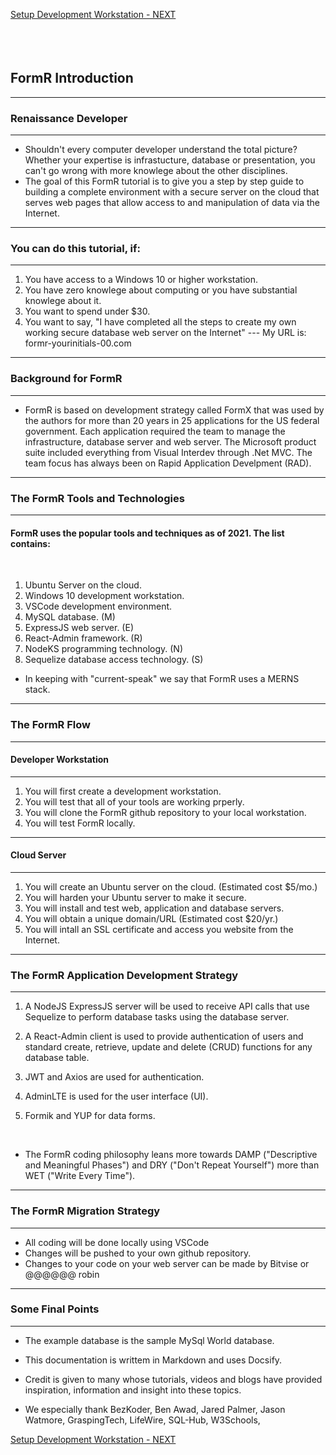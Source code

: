 <!-- ------------------------------------------------------------------------- -->

<div class="page-back disabled">

</div><div class="page-next">

[Setup Development Workstation - NEXT](/Setup/fr0101_Setup-Developer-Workstation.md)
</div><div style="margin-top:35px">&nbsp;</div>

<!-- ------------------------------------------------------------------------- -->


## FormR Introduction

----
### Renaissance Developer 
----

- Shouldn't every computer developer understand the total picture? Whether your expertise is infrastucture, database or presentation, you can't go wrong with more knowlege about the other disciplines. 
- The goal of this FormR tutorial is to give you a step by step guide to building a complete environment with a secure server on the cloud that serves web pages that allow access to and manipulation of  data via the Internet.
----

### You can do this tutorial, if:
----

1. You have access to a Windows 10 or higher workstation.
2. You have zero knowlege about computing or you have substantial knowlege about it.
3. You want to spend under $30.
4. You want to say, "I have completed all the steps to create my own working secure database web server on the Internet" --- My URL is: formr-yourinitials-00.com

----
### Background for FormR
----

- FormR is based on development strategy called FormX that was used by the authors for more than 20 years in 25 applications for the US federal government. Each application required the team to manage the infrastructure, database server and web server. The Microsoft product suite included everything from Visual Interdev through .Net MVC. The team focus has always been on Rapid Application Develpment (RAD). 

----
### The FormR Tools and Technologies
----
#### FormR uses the popular tools and techniques as of 2021. The list contains:
<br/>

1. Ubuntu Server on the cloud.
2. Windows 10 development workstation.
3. VSCode development environment.
4. MySQL database. (M)
5. ExpressJS web server. (E)
6. React-Admin framework. (R)
7. NodeKS programming technology. (N)
8. Sequelize database access technology. (S)
&nbsp;  
- In keeping with "current-speak" we say that FormR uses a MERNS stack. 

----
### The FormR Flow
----
#### Developer Workstation
----
1. You will first create a development workstation.
2. You will test that all of your tools are working prperly.
3. You will clone the FormR github repository to your local workstation.
4. You will test FormR locally.
----
#### Cloud Server
----
1. You will create an Ubuntu server on the cloud. (Estimated cost $5/mo.)
2. You will harden your Ubuntu server to make it secure.
3. You will install and test web, application and database servers.
4. You will obtain a unique domain/URL (Estimated cost $20/yr.)
5. You will intall an SSL certificate and access you website from the Internet.
----
### The FormR Application Development Strategy
----
1. A NodeJS ExpressJS server will be used to receive API calls that use Sequelize to perform database tasks using the database server.  

2. A React-Admin client is used to provide authentication of  users and standard create, retrieve, update and delete (CRUD) functions for any database table. 

3. JWT and Axios are used for authentication. 

4. AdminLTE is used for the user interface (UI).

5. Formik and YUP for data forms.
<br/>

- The FormR coding philosophy leans more towards DAMP ("Descriptive and Meaningful Phases") and DRY ("Don't Repeat Yourself") more than  WET ("Write Every Time").
----
### The FormR Migration Strategy
----

- All coding will be done locally using VSCode
- Changes will be pushed to your own github repository.
- Changes to your code on your web server can be made by Bitvise or @@@@@@ robin

----
### Some Final Points
----

- The example database is the sample MySql World database.

- This documentation is writtem in Markdown and uses Docsify.

- Credit is given to many whose tutorials, videos and blogs have provided inspiration, information and insight into these topics. 

- We especially thank BezKoder, Ben Awad, Jared Palmer, Jason Watmore, 
GraspingTech, LifeWire, SQL-Hub, W3Schools,

<!-- ------------------------------------------------------------------------- -->

<div class="page-back disabled">


</div><div class="page-next">

[Setup Development Workstation - NEXT](/Setup/fr0101_Setup-Developer-Workstation.md)
</div><div style="margin-top:35px">&nbsp;</div>

<!-- ------------------------------------------------------------------------- -->

